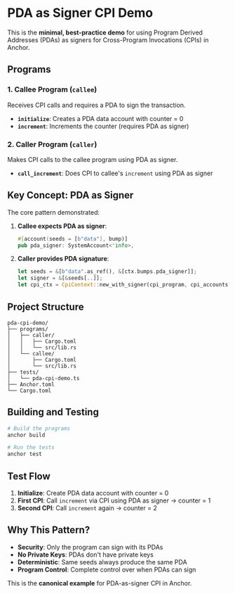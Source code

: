 # PDA as Signer CPI Demo

This is the **minimal, best-practice demo** for using Program Derived Addresses (PDAs) as signers for Cross-Program Invocations (CPIs) in Anchor.

## Programs

### 1. Callee Program (`callee`)
Receives CPI calls and requires a PDA to sign the transaction.

- **`initialize`**: Creates a PDA data account with counter = 0
- **`increment`**: Increments the counter (requires PDA as signer)

### 2. Caller Program (`caller`)
Makes CPI calls to the callee program using PDA as signer.

- **`call_increment`**: Does CPI to callee's `increment` using PDA as signer

## Key Concept: PDA as Signer

The core pattern demonstrated:

1. **Callee expects PDA as signer**:
   ```rust
   #[account(seeds = [b"data"], bump)]
   pub pda_signer: SystemAccount<'info>,
   ```

2. **Caller provides PDA signature**:
   ```rust
   let seeds = &[b"data".as_ref(), &[ctx.bumps.pda_signer]];
   let signer = &[&seeds[..]];
   let cpi_ctx = CpiContext::new_with_signer(cpi_program, cpi_accounts, signer);
   ```

## Project Structure

```
pda-cpi-demo/
├── programs/
│   ├── caller/
│   │   ├── Cargo.toml
│   │   └── src/lib.rs
│   └── callee/
│       ├── Cargo.toml
│       └── src/lib.rs
├── tests/
│   └── pda-cpi-demo.ts
├── Anchor.toml
└── Cargo.toml
```

## Building and Testing

```bash
# Build the programs
anchor build

# Run the tests
anchor test
```

## Test Flow

1. **Initialize**: Create PDA data account with counter = 0
2. **First CPI**: Call `increment` via CPI using PDA as signer → counter = 1
3. **Second CPI**: Call `increment` again → counter = 2

## Why This Pattern?

- **Security**: Only the program can sign with its PDAs
- **No Private Keys**: PDAs don't have private keys
- **Deterministic**: Same seeds always produce the same PDA
- **Program Control**: Complete control over when PDAs can sign

This is the **canonical example** for PDA-as-signer CPI in Anchor. 
